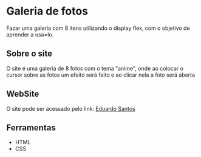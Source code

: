 # Galeria de fotos

 Fazar uma galeria com 8 itens utilizando o display flex, com o objetivo de aprender a usa=lo.
 
 ## Sobre o site
 
  O site é uma galeria de 8 fotos com o tema "anime", onde ao colocar o cursor sobre as fotos um efeito será feito e ao clicar nela a foto será aberta
  
 ## WebSite
 O site pode ser acessado pelo link: [Eduardo Santos](https://edusan1.github.io/Galeria-de-fotos-/)

## Ferramentas 
* HTML
* CSS
